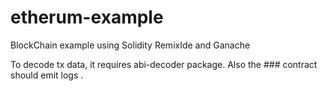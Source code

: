 # etherum-example
BlockChain example using Solidity RemixIde and Ganache

To decode tx data, it requires abi-decoder package. Also the ### contract should emit logs .
